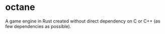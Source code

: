 # octane
A game engine in Rust created without direct dependency on C or C++ (as few dependencies as possible).

